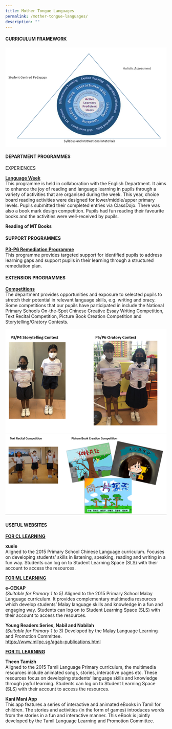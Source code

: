 ```yaml
---
title: Mother Tongue Languages
permalink: /mother-tongue-languages/
description: ""
---
```

<h4>CURRICULUM FRAMEWORK</h4>
<img src="/images/mt1.png">
<h4>DEPARTMENT PROGRAMMES</h4>
<p>EXPERIENCES</p>
<p><strong><u>Language Week</u><br /></strong>This programme is held in collaboration with the English Department. It aims to enhance the joy of reading and language learning in pupils through a variety of activities that are organised during the week. This year, choice board reading activities were designed for lower/middle/upper primary levels. Pupils submitted their completed entries via ClassDojo. There was also a book mark design competition. Pupils had fun reading their favourite books and the activities were well-received by pupils.</p>
<p><strong>Reading of MT Books</strong></p>



<h4>SUPPORT PROGRAMMES</h4>
<p><strong><u>P3-P6 Remediation Programme</u></strong><br />This programme provides targeted support for identified pupils to address learning gaps and support pupils in their learning through a structured remediation plan.</p>
<h4>EXTENSION PROGRAMMES</h4>
<p><strong><u>Competitions<br /></u></strong>The department provides opportunities and exposure to selected pupils to stretch their potential in relevant language skills, e.g. writing and oracy. Some competitions that our pupils have participated in include the National Primary Schools On-the-Spot Chinese Creative Essay Writing Competition, Text Recital Competition, Picture Book Creation Competition and Storytelling/Oratory Contests.</p>
<img src="/images/tm14.png">
<img src="/images/tm15.png">
<h4><strong>USEFUL WEBSITES</strong></h4>
<p><u><strong>FOR CL LEARNING</strong></u></p>
<p><strong>xuele<br /></strong>Aligned to the 2015 Primary School Chinese Language curriculum. Focuses on developing students&rsquo; skills in listening, speaking, reading and writing in a fun way. Students can log on to Student Learning Space (SLS) with their account to access the resources.</p>
<p><u><strong>FOR ML LEARNING</strong></u></p>
<p><strong>e-CEKAP<br /></strong><em>(Suitable for Primary 1 to 5)&nbsp;</em>Aligned to the 2015 Primary School Malay Language curriculum. It provides complementary multimedia resources which develop students&rsquo; Malay language skills and knowledge in a fun and engaging way. Students can log on to Student Learning Space (SLS) with their account to access the resources.</p>
<p><strong>Young Readers Series, Nabil and Nabilah<br /></strong><em>(Suitable for Primary 1 to 3)&nbsp;</em>Developed by the Malay Language Learning and Promotion Committee.<br /><a href="https://www.mllpc.sg/agab-publications.html">https://www.mllpc.sg/agab-publications.html</a></p>
<p><u><strong>FOR TL LEARNING</strong></u></p>
<p><strong>Theen Tamizh<br /></strong>Aligned to the 2015 Tamil Language Primary curriculum, the multimedia resources include animated songs, stories, interactive pages etc. These resources focus on developing students&rsquo; language skills and knowledge through joyful learning. Students can log on to Student Learning Space (SLS) with their account to access the resources.</p>
<p><strong>Kani Mani App<br /></strong>This app features a series of interactive and animated eBooks in Tamil for children. The stories and activities (in the form of games) introduces words from the stories in a fun and interactive manner. This eBook is jointly developed by the Tamil Language Learning and Promotion Committee.</p>